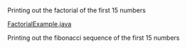Printing out the factorial of the first 15 numbers

[FactorialExample.java](https://github.com/Jcisneros92/Lambda_Expressions/blob/master/Functional/FactorialExample.java)

Printing out the fibonacci sequence of the first 15 numbers


